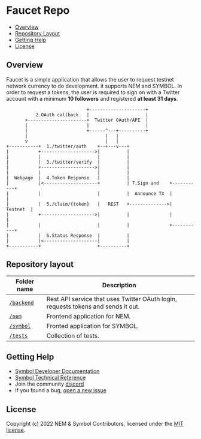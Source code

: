 # Faucet Repo

- [Overview](#overview)
- [Repository Layout](#repository-layout)
- [Getting Help](#getting-help)
- [License](#license)

## Overview

Faucet is a simple application that allows the user to request testnet network currency to do development. it supports NEM and SYMBOL. In order to request a tokens, the user is required to sign on with a Twitter account with a minimum **10 followers** and registered **at least 31 days**.

```text
                              +---------------------+
           2.OAuth callback   |                     |
       +----------------------+  Twitter OAuth/API  |
       |                      |                     |
       |                      +------^---+----------+
       |                             |   |
       v                             |   |
+-----------+  1./twitter/auth    +--+---v---+
|           +-------------------->|          |
|           |                     |          |
|           |  3./twitter/verify  |          |
|           +-------------------->|          |
|           |                     |          |
|  Webpage  |  4.Token Response   |          |
|           |<--------------------+          | 7.Sign and    +-----------+
|           |                     |          |  Announce TX  |           |
|           |  5./claim/{token}   |   REST   +-------------->|  Testnet  |
|           +-------------------->|          |               |           |
|           |                     |          |               +-----------+
|           |  6.Status Response  |          |
|           |<--------------------|          |
+-----------+                     +----------+
```

## Repository layout

| Folder name | Description |
| -------------|--------------|
| [`/backend`](backend/) | Rest API service that uses Twitter OAuth login, requests tokens and sends it out. |
| [`/nem`](nem/) | Frontend application for NEM. |
| [`/symbol`](symbol/) | Fronted application for SYMBOL. |
| [`/tests`](tests/) | Collection of tests. |

## Getting Help

- [Symbol Developer Documentation][developer documentation]
- [Symbol Technical Reference][technical reference]
- Join the community [discord][discord]
- If you found a bug, [open a new issue][issues]

## License

Copyright (c) 2022 NEM & Symbol Contributors, licensed under the [MIT license](LICENSE).

[developer documentation]: https://docs.symbolplatform.com/
[discord]: https://discord.gg/fjkWXyf
[issues]: https://github.com/symbol/faucet/issues
[technical reference]: https://symbol.github.io/symbol-technicalref/main.pdf